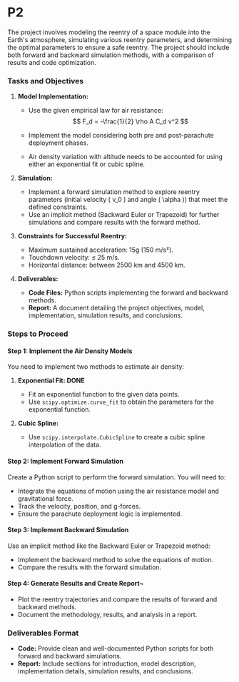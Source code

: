 # P2

The project involves modeling the reentry of a space module into the Earth's atmosphere, simulating various reentry parameters, and determining the optimal parameters to ensure a safe reentry. The project should include both forward and backward simulation methods, with a comparison of results and code optimization.

### Tasks and Objectives

1. **Model Implementation:**
   - Use the given empirical law for air resistance:
     $$
     F_d = -\frac{1}{2} \rho A C_d v^2
     $$

   - Implement the model considering both pre and post-parachute deployment phases.
   - Air density variation with altitude needs to be accounted for using either an exponential fit or cubic spline.

2. **Simulation:**
   - Implement a forward simulation method to explore reentry parameters (initial velocity \( v_0 \) and angle \( \alpha \)) that meet the defined constraints.
   - Use an implicit method (Backward Euler or Trapezoid) for further simulations and compare results with the forward method.

3. **Constraints for Successful Reentry:**
   - Maximum sustained acceleration: 15g (150 m/s²).
   - Touchdown velocity: ≤ 25 m/s.
   - Horizontal distance: between 2500 km and 4500 km.

4. **Deliverables:**
   - **Code Files:** Python scripts implementing the forward and backward methods.
   - **Report:** A document detailing the project objectives, model, implementation, simulation results, and conclusions.

### Steps to Proceed

#### Step 1: Implement the Air Density Models

You need to implement two methods to estimate air density:

1. **Exponential Fit: DONE**
   - Fit an exponential function to the given data points.
   - Use `scipy.optimize.curve_fit` to obtain the parameters for the exponential function.

2. **Cubic Spline:**
   - Use `scipy.interpolate.CubicSpline` to create a cubic spline interpolation of the data.

#### Step 2: Implement Forward Simulation

Create a Python script to perform the forward simulation. You will need to:

- Integrate the equations of motion using the air resistance model and gravitational force.
- Track the velocity, position, and g-forces.
- Ensure the parachute deployment logic is implemented.

#### Step 3: Implement Backward Simulation

Use an implicit method like the Backward Euler or Trapezoid method:

- Implement the backward method to solve the equations of motion.
- Compare the results with the forward simulation.

#### Step 4: Generate Results and Create Report~

- Plot the reentry trajectories and compare the results of forward and backward methods.
- Document the methodology, results, and analysis in a report.

### Deliverables Format

- **Code:** Provide clean and well-documented Python scripts for both forward and backward simulations.
- **Report:** Include sections for introduction, model description, implementation details, simulation results, and conclusions.
